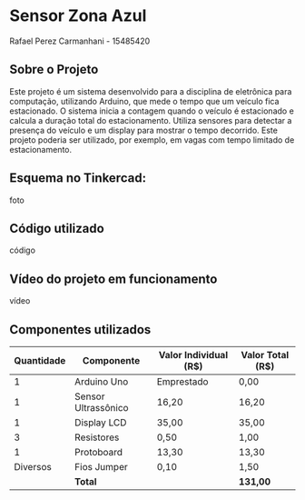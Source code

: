# Sensor Zona Azul
Rafael Perez Carmanhani - 15485420

## Sobre o Projeto
Este projeto é um sistema desenvolvido para a disciplina de eletrônica para computação, utilizando Arduino, que mede o tempo que um veículo fica estacionado. O sistema inicia a contagem quando o veículo é estacionado e calcula a duração total do estacionamento. Utiliza sensores para detectar a presença do veículo e um display para mostrar o tempo decorrido. Este projeto poderia ser utilizado, por exemplo, em vagas com tempo limitado de estacionamento.

## Esquema no Tinkercad:
foto

## Código utilizado
código

## Vídeo do projeto em funcionamento
vídeo

## Componentes utilizados

| Quantidade | Componente          | Valor Individual (R$) | Valor Total (R$) |
|------------|---------------------|-----------------------|------------------|
| 1          | Arduino Uno         | Emprestado            | 0,00             |
| 1          | Sensor Ultrassônico | 16,20                 | 16,20            |
| 1          | Display LCD         | 35,00                 | 35,00            |
| 3          | Resistores          | 0,50                  | 1,00             |
| 1          | Protoboard          | 13,30                 | 13,30            |
| Diversos   | Fios Jumper         | 0,10                  | 1,50             |
|            | **Total**           |                       | **131,00**       |

